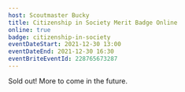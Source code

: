 ```yaml
---
host: Scoutmaster Bucky
title: Citizenship in Society Merit Badge Online
online: true
badge: citizenship-in-society
eventDateStart: 2021-12-30 13:00
eventDateEnd: 2021-12-30 16:30
eventBriteEventId: 228765673287
---
```


Sold out! More to come in the future.

